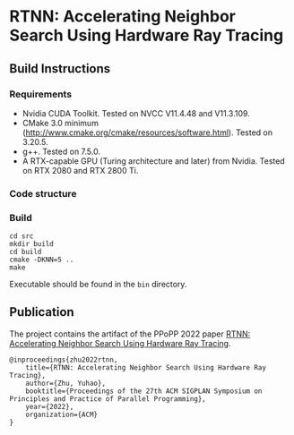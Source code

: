 # RTNN: Accelerating Neighbor Search Using Hardware Ray Tracing

## Build Instructions

### Requirements

* Nvidia CUDA Toolkit. Tested on NVCC V11.4.48 and V11.3.109.
* CMake 3.0 minimum (http://www.cmake.org/cmake/resources/software.html). Tested on 3.20.5.
* g++. Tested on 7.5.0.
* A RTX-capable GPU (Turing architecture and later) from Nvidia. Tested on RTX 2080 and RTX 2800 Ti.

### Code structure

### Build

```
cd src
mkdir build
cd build
cmake -DKNN=5 ..
make
```
Executable should be found in the `bin` directory.

## Publication

The project contains the artifact of the PPoPP 2022 paper [RTNN: Accelerating Neighbor Search Using Hardware Ray Tracing](https://www.cs.rochester.edu/horizon/pubs/ppopp22.pdf).

```
@inproceedings{zhu2022rtnn,
    title={RTNN: Accelerating Neighbor Search Using Hardware Ray Tracing},
    author={Zhu, Yuhao},
    booktitle={Proceedings of the 27th ACM SIGPLAN Symposium on Principles and Practice of Parallel Programming},
    year={2022},
    organization={ACM}
}
```
